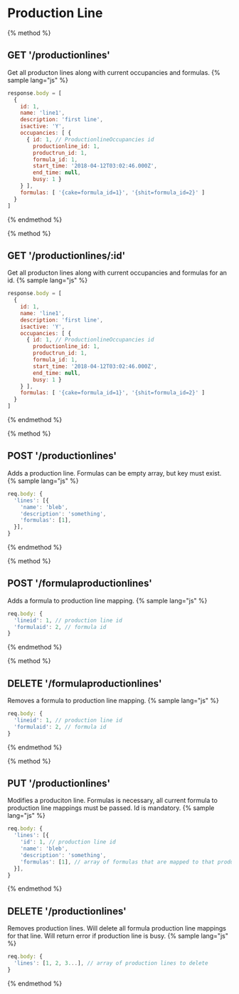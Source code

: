 # Production Line

{% method %}
## GET '/productionlines'

Get all producton lines along with current occupancies and formulas.
{% sample lang="js" %}
```js
response.body = [
  { 
    id: 1,
    name: 'line1',
    description: 'first line',
    isactive: 'Y',
    occupancies: [ {
      { id: 1, // ProductionlineOccupancies id
        productionline_id: 1,
        productrun_id: 1,
        formula_id: 1,
        start_time: '2018-04-12T03:02:46.000Z',
        end_time: null,
        busy: 1 }
    } ],
    formulas: [ '{cake=formula_id=1}', '{shit=formula_id=2}' ] 
  }
]
```
{% endmethod %}

{% method %}
## GET '/productionlines/:id'

Get all producton lines along with current occupancies and formulas for an id.
{% sample lang="js" %}
```js
response.body = [
  { 
    id: 1,
    name: 'line1',
    description: 'first line',
    isactive: 'Y',
    occupancies: [ {
      { id: 1, // ProductionlineOccupancies id
        productionline_id: 1,
        productrun_id: 1,
        formula_id: 1,
        start_time: '2018-04-12T03:02:46.000Z',
        end_time: null,
        busy: 1 }
    } ],
    formulas: [ '{cake=formula_id=1}', '{shit=formula_id=2}' ] 
  }
]
```
{% endmethod %}

{% method %}
## POST '/productionlines'

Adds a production line. Formulas can be empty array, but key must exist.
{% sample lang="js" %}
```js
req.body: {
  'lines': [{
    'name': 'bleb',
    'description': 'something',
    'formulas': [1],
  }],
}
```

{% endmethod %}

{% method %}
## POST '/formulaproductionlines'

Adds a formula to production line mapping.
{% sample lang="js" %}
```js
req.body: {
  'lineid': 1, // production line id
  'formulaid': 2, // formula id
}
```

{% endmethod %}

{% method %}
## DELETE '/formulaproductionlines'

Removes a formula to production line mapping.
{% sample lang="js" %}
```js
req.body: {
  'lineid': 1, // production line id
  'formulaid': 2, // formula id
}
```

{% endmethod %}

{% method %}
## PUT '/productionlines'

Modifies a produciton line. Formulas is necessary, all current formula to production line mappings must be passed. Id is mandatory.
{% sample lang="js" %}
```js
req.body: {
  'lines': [{
    'id': 1, // production line id
    'name': 'bleb',
    'description': 'something',
    'formulas': [1], // array of formulas that are mapped to that production line
  }],
}
```

{% endmethod %}

## DELETE '/productionlines'

Removes production lines. Will delete all formula production line mappings for that line. Will return error if production line is busy.
{% sample lang="js" %}
```js
req.body: {
  'lines': [1, 2, 3...], // array of production lines to delete
}
```

{% endmethod %}